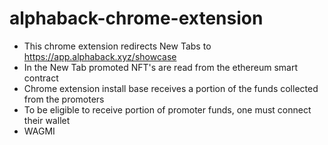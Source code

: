 # alphaback-chrome-extension

- This chrome extension redirects New Tabs to https://app.alphaback.xyz/showcase
- In the New Tab promoted NFT's are read from the ethereum smart contract
- Chrome extension install base receives a portion of the funds collected from the promoters
- To be eligible to receive portion of promoter funds, one must connect their wallet
- WAGMI
